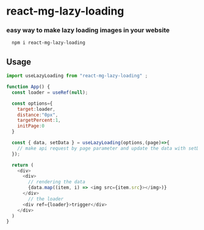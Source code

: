 
# react-mg-lazy-loading

### easy way to make lazy loading images in your website
```bash
  npm i react-mg-lazy-loading
```


## Usage

```javascript
import useLazyLoading from "react-mg-lazy-loading" ;

function App() {
  const loader = useRef(null);

  const options={
    target:loader,
    distance:"0px",
    targetPercent:1,
    initPage:0
  }

  const { data, setData } = useLazyLoading(options,(page)=>{
    // make api request by page parameter and update the data with setData function
  });

  return (
    <div>
      <div>
        // rendering the data
        {data.map((item, i) => <img src={item.src}></img>)}
      </div>
        // the loader
      <div ref={loader}>trigger</div>
    </div>
  )
}
```

